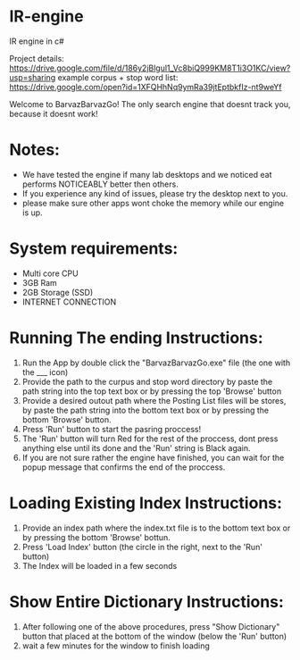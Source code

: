 # IR-engine
IR engine in c#

Project details:
https://drive.google.com/file/d/186y2jBlgul1_Vc8biQ999KM8T1i3O1KC/view?usp=sharing
example corpus + stop word list:
https://drive.google.com/open?id=1XFQHhNq9ymRa39jtEptbkfIz-nt9weYf

Welcome to BarvazBarvazGo!
The only search engine that doesnt track you, because it doesnt work!

# Notes:
- We have tested the engine if many lab desktops and we noticed eat performs NOTICEABLY better then others.
- If you experience any kind of issues, please try the desktop next to you.
- please make sure other apps wont choke the memory while our engine is up.

# System requirements:
- Multi core CPU
- 3GB Ram
- 2GB Storage (SSD)
- INTERNET CONNECTION

# Running The ending Instructions:
1) Run the App by double click the "BarvazBarvazGo.exe" file (the one with the ___ icon)
2) Provide the path to the curpus and stop word directory by paste the path string into the top text box or by pressing the top 'Browse' button
3) Provide a desired outout path where the Posting List files will be stores, by paste the path string into the bottom text box or by pressing the bottom 'Browse' button.
4) Press 'Run' button to start the pasring proccess!
5) The 'Run' button will turn Red for the rest of the proccess, dont press anything else until its done and the 'Run' string is Black again.
6) If you are not sure rather the engine have finished, you can wait for the popup message that confirms the end of the proccess.

# Loading Existing Index Instructions:
1) Provide an index path where the index.txt file is to the bottom text box or by pressing the bottom 'Browse' bottun.
2) Press 'Load Index' button (the circle in the right, next to the 'Run' button)
3) The Index will be loaded in a few seconds

# Show Entire Dictionary Instructions:
1) After following one of the above procedures, press "Show Dictionary" button that placed at the bottom of the window (below the 'Run' button)
2) wait a few minutes for the window to finish loading


